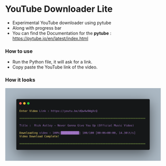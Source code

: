 # YouTube Downloader Lite

- Experimental YouTube downloader using pytube
- Along with progress bar
- You can find the Documentation for the **pytube** : https://pytube.io/en/latest/index.html

### How to use

- Run the Python file, it will ask for a link.
- Copy paste the YouTube link of the video.

### How it looks
![](https://github.com/TheOneOh1/TubeDownloaderLite/blob/main/carbon.png)
